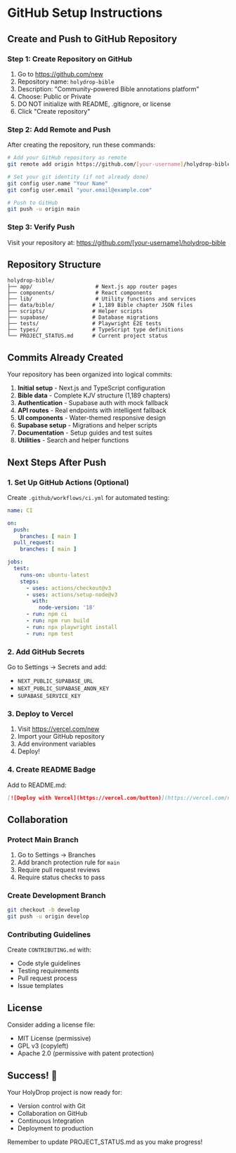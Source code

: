 # GitHub Setup Instructions

## Create and Push to GitHub Repository

### Step 1: Create Repository on GitHub
1. Go to https://github.com/new
2. Repository name: `holydrop-bible`
3. Description: "Community-powered Bible annotations platform"
4. Choose: Public or Private
5. DO NOT initialize with README, .gitignore, or license
6. Click "Create repository"

### Step 2: Add Remote and Push
After creating the repository, run these commands:

```bash
# Add your GitHub repository as remote
git remote add origin https://github.com/[your-username]/holydrop-bible.git

# Set your git identity (if not already done)
git config user.name "Your Name"
git config user.email "your.email@example.com"

# Push to GitHub
git push -u origin main
```

### Step 3: Verify Push
Visit your repository at: https://github.com/[your-username]/holydrop-bible

## Repository Structure

```
holydrop-bible/
├── app/                    # Next.js app router pages
├── components/             # React components
├── lib/                    # Utility functions and services
├── data/bible/            # 1,189 Bible chapter JSON files
├── scripts/               # Helper scripts
├── supabase/              # Database migrations
├── tests/                 # Playwright E2E tests
├── types/                 # TypeScript type definitions
└── PROJECT_STATUS.md      # Current project status
```

## Commits Already Created

Your repository has been organized into logical commits:

1. **Initial setup** - Next.js and TypeScript configuration
2. **Bible data** - Complete KJV structure (1,189 chapters)
3. **Authentication** - Supabase auth with mock fallback
4. **API routes** - Real endpoints with intelligent fallback
5. **UI components** - Water-themed responsive design
6. **Supabase setup** - Migrations and helper scripts
7. **Documentation** - Setup guides and test suites
8. **Utilities** - Search and helper functions

## Next Steps After Push

### 1. Set Up GitHub Actions (Optional)
Create `.github/workflows/ci.yml` for automated testing:

```yaml
name: CI

on:
  push:
    branches: [ main ]
  pull_request:
    branches: [ main ]

jobs:
  test:
    runs-on: ubuntu-latest
    steps:
      - uses: actions/checkout@v3
      - uses: actions/setup-node@v3
        with:
          node-version: '18'
      - run: npm ci
      - run: npm run build
      - run: npx playwright install
      - run: npm test
```

### 2. Add GitHub Secrets
Go to Settings → Secrets and add:
- `NEXT_PUBLIC_SUPABASE_URL`
- `NEXT_PUBLIC_SUPABASE_ANON_KEY`
- `SUPABASE_SERVICE_KEY`

### 3. Deploy to Vercel
1. Visit https://vercel.com/new
2. Import your GitHub repository
3. Add environment variables
4. Deploy!

### 4. Create README Badge
Add to README.md:
```markdown
[![Deploy with Vercel](https://vercel.com/button)](https://vercel.com/new/clone?repository-url=https://github.com/[your-username]/holydrop-bible)
```

## Collaboration

### Protect Main Branch
1. Go to Settings → Branches
2. Add branch protection rule for `main`
3. Require pull request reviews
4. Require status checks to pass

### Create Development Branch
```bash
git checkout -b develop
git push -u origin develop
```

### Contributing Guidelines
Create `CONTRIBUTING.md` with:
- Code style guidelines
- Testing requirements
- Pull request process
- Issue templates

## License

Consider adding a license file:
- MIT License (permissive)
- GPL v3 (copyleft)
- Apache 2.0 (permissive with patent protection)

## Success! 🎉

Your HolyDrop project is now ready for:
- Version control with Git
- Collaboration on GitHub
- Continuous Integration
- Deployment to production

Remember to update PROJECT_STATUS.md as you make progress!